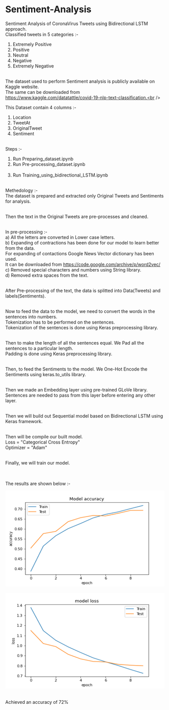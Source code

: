 # Sentiment-Analysis
Sentiment Analysis of CoronaVirus Tweets using Bidirectional LSTM approach.<br />
Classified tweets in 5 categories :-<br />
1. Extremely Positive
2. Positive
3. Neutral
4. Negative
5. Extremely Negative<br /><br />

The dataset used to perform Sentiment analysis is publicly available on Kaggle website.<br />
The same can be downloaded from https://www.kaggle.com/datatattle/covid-19-nlp-text-classification.<br /><br />

This Dataset contain 4 columns :-<br />
1. Location<br />
2. TweetAt<br />
3. OriginalTweet<br />
4. Sentiment<br /><br />

Steps :-<br />
1. Run Preparing_dataset.ipynb<br />
2. Run Pre-processing_dataset.ipynb<br /><br />
3. Run Training_using_bidirectional_LSTM.ipynb<br /><br />

Methedology :-<br />
The dataset is prepared and extracted only Original Tweets and Sentiments for analysis.<br /><br />

Then the text in the Original Tweets are pre-processes and cleaned.<br /><br />

In pre-processing :-<br />
a) All the letters are converted in Lower case letters.<br />
b) Expanding of contractions has been done for our model to learn better from the data.<br />
For expanding of contactions Google News Vector dictionary has been used.<br />
It can be downloaded from https://code.google.com/archive/p/word2vec/<br />
c) Removed special characters and numbers using String library.<br />
d) Removed extra spaces from the text.<br /><br />

After Pre-processing of the text, the data is splitted into Data(Tweets) and labels(Sentiments).<br /><br />

Now to feed the data to the model, we need to convert the words in the sentences into numbers.<br />
Tokenization has to be performed on the sentences.<br />
Tokenization of the sentences is done using Keras preprocessing library.<br /><br />

Then to make the length of all the sentences equal. We Pad all the sentences to a particular length.<br />
Padding is done using Keras preprocessing library.<br /><br />

Then, to feed the Sentiments to the model. We One-Hot Encode the Sentiments using keras.to_utils library.<br /><br />

Then we made an Embedding layer using pre-trained GLoVe library.<br />
Sentences are needed to pass from this layer before entering any other layer.<br /><br />

Then we will build out Sequential model based on Bidirectional LSTM using Keras framework.<br /><br />

Then will be compile our built model.<br />
Loss      = "Categorical Cross Entropy"<br />
Optimizer = "Adam"<br /><br />

Finally, we will train our model.<br /><br /><br />


The results are shown below :-<br />

<img src="https://github.com/gearhead0909/Sentiment-Analysis/blob/master/Accuracy.png" alt="alt text" width="500" height="300"><br /><br />
<img src="https://github.com/gearhead0909/Sentiment-Analysis/blob/master/Loss.png" alt="alt text" width="500" height="300"><br /><br />

Achieved an accuracy of 72%
